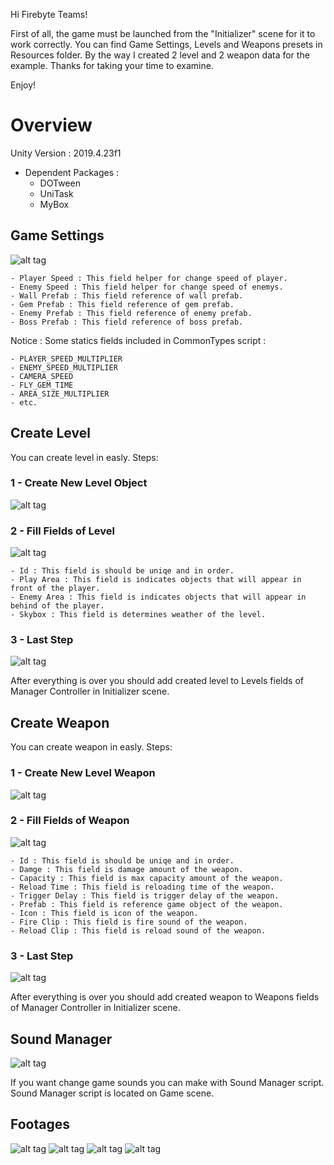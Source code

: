 Hi Firebyte Teams!

First of all, the game must be launched from the "Initializer" scene for it to work correctly. You can find Game Settings, Levels and Weapons presets in Resources folder. By the way I created 2 level and 2 weapon data for the example. Thanks for taking your time to examine.

Enjoy!

# Overview #

Unity Version : 2019.4.23f1
- Dependent Packages : 
  - DOTween
  - UniTask
  - MyBox


## Game Settings ##

![alt tag](https://i.ibb.co/r3JQdgy/Screen-Shot-2021-05-01-at-22-56-11.png)
  
    - Player Speed : This field helper for change speed of player.
    - Enemy Speed : This field helper for change speed of enemys.
    - Wall Prefab : This field reference of wall prefab.
    - Gem Prefab : This field reference of gem prefab.
    - Enemy Prefab : This field reference of enemy prefab.
    - Boss Prefab : This field reference of boss prefab.

Notice : 
  Some statics fields included in CommonTypes script :
  
    - PLAYER_SPEED_MULTIPLIER
    - ENEMY_SPEED_MULTIPLIER
    - CAMERA_SPEED
    - FLY_GEM_TIME
    - AREA_SIZE_MULTIPLIER
    - etc.


## Create Level ##

You can create level in easly. Steps:

### 1 - Create New Level Object ###
![alt tag](https://i.ibb.co/DKhBrKy/Screen-Shot-2021-05-01-at-23-12-36.png)

### 2 - Fill Fields of Level ###
![alt tag](https://i.ibb.co/CsWjrFp/Screen-Shot-2021-05-01-at-23-16-52.png)
  
    - Id : This field is should be uniqe and in order.
    - Play Area : This field is indicates objects that will appear in front of the player.
    - Enemy Area : This field is indicates objects that will appear in behind of the player.
    - Skybox : This field is determines weather of the level.

### 3 - Last Step ###
![alt tag](https://i.ibb.co/mH5D2Fn/Screen-Shot-2021-05-01-at-23-40-06.png)

After everything is over you should add created level to Levels fields of Manager Controller in Initializer scene.


## Create Weapon ##

You can create weapon in easly. Steps:

### 1 - Create New Level Weapon ###
![alt tag](https://i.ibb.co/SwZCG9D/Screen-Shot-2021-05-01-at-23-56-22.png)

### 2 - Fill Fields of Weapon ###
![alt tag](https://i.ibb.co/xDqSjr3/Screen-Shot-2021-05-02-at-00-11-56.png)

    - Id : This field is should be uniqe and in order.
    - Damge : This field is damage amount of the weapon.
    - Capacity : This field is max capacity amount of the weapon.
    - Reload Time : This field is reloading time of the weapon.
    - Trigger Delay : This field is trigger delay of the weapon.
    - Prefab : This field is reference game object of the weapon.
    - Icon : This field is icon of the weapon.
    - Fire Clip : This field is fire sound of the weapon.
    - Reload Clip : This field is reload sound of the weapon.

### 3 - Last Step ###
![alt tag](https://i.ibb.co/mH5D2Fn/Screen-Shot-2021-05-01-at-23-40-06.png)

After everything is over you should add created weapon to Weapons fields of Manager Controller in Initializer scene.


## Sound Manager ##
![alt tag](https://i.ibb.co/yS4wdxs/Screen-Shot-2021-05-02-at-00-58-15.png)

If you want change game sounds you can make with Sound Manager script. Sound Manager script is located on Game scene.


## Footages ##

![alt tag](https://i.ibb.co/djWpZ9Z/Screen-Shot-2021-05-02-at-00-51-37.png)
![alt tag](https://i.ibb.co/BfZ9TpJ/Screen-Shot-2021-05-02-at-00-51-45.png)
![alt tag](https://i.ibb.co/9tF0dZ5/Screen-Shot-2021-05-02-at-00-51-55.png)
![alt tag](https://i.ibb.co/6WsCgG8/Screen-Shot-2021-05-02-at-00-52-18.png)
